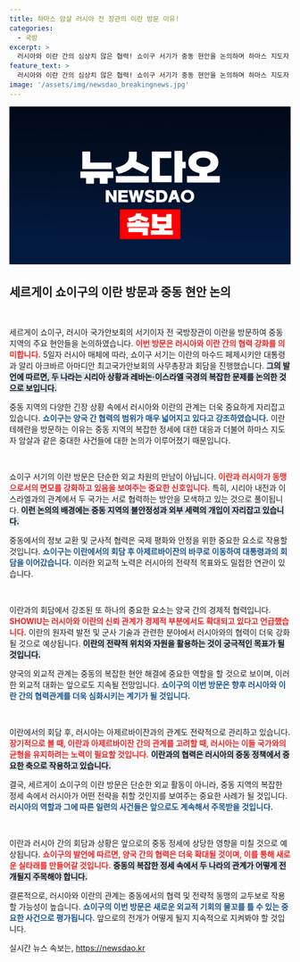 ```yaml
---
title: 하마스 암살 러시아 전 장관의 이란 방문 이유!
categories:
  - 국방
excerpt: >
  러시아와 이란 간의 심상치 않은 협력! 쇼이구 서기가 중동 현안을 논의하며 하마스 지도자 암살까지 언급했다. 이란 방문 후 아제르바이잔으로 이동한 그의 행보가 주목받고 있다. 클릭하여 더 자세한 소식을 확인하세요!
feature_text: >
  러시아와 이란 간의 심상치 않은 협력! 쇼이구 서기가 중동 현안을 논의하며 하마스 지도자 암살까지 언급했다. 이란 방문 후 아제르바이잔으로 이동한 그의 행보가 주목받고 있다. 클릭하여 더 자세한 소식을 확인하세요!
image: '/assets/img/newsdao_breakingnews.jpg'
---
```


<p><img src="/assets/img/newsdao_breakingnews.jpg" alt="pcversion 속보" /></p>

<h2 data-ke-size="size26">세르게이 쇼이구의 이란 방문과 중동 현안 논의</h2>

<p data-ke-size="size16">&nbsp;</p>

<p>세르게이 쇼이구, 러시아 국가안보회의 서기이자 전 국방장관이 이란을 방문하여 중동 지역의 주요 현안들을 논의하였습니다. <b><span style="color: #ee2323;">이번 방문은 러시아와 이란 간의 협력 강화를 의미합니다.</span></b> 5일자 러시아 매체에 따라, 쇼이구 서기는 이란의 마수드 페제시키안 대통령과 알리 아크바르 아마디안 최고국가안보회의 사무총장과 회담을 진행했습니다. <b><span style="background-color: #21538527;">그의 발언에 따르면, 두 나라는 시리아 상황과 레바논·이스라엘 국경의 복잡한 문제를 논의한 것으로 보입니다.</span></b> </p>

<p>중동 지역의 다양한 긴장 상황 속에서 러시아와 이란의 관계는 더욱 중요하게 자리잡고 있습니다. <b><span style="color: #1a5490;">쇼이구는 양국 간 협력의 범위가 매우 넓어지고 있다고 강조하였습니다.</span></b> 이란 테헤란을 방문하는 이유는 중동 지역의 복잡한 정세에 대한 대응과 더불어 하마스 지도자 암살과 같은 중대한 사건들에 대한 논의가 이루어졌기 때문입니다.</p>

<p data-ke-size="size16">&nbsp;</p>

<p>쇼이구 서기의 이란 방문은 단순한 외교 차원의 만남이 아닙니다. <b><span style="color: #ee2323;">이란과 러시아가 동맹으로서의 면모를 강화하고 있음을 보여주는 중요한 신호입니다.</span></b> 특히, 시리아 내전과 이스라엘과의 관계에서 두 국가는 서로 협력하는 방안을 모색하고 있는 것으로 풀이됩니다. <b><span style="background-color: #21538527;">이런 논의의 배경에는 중동 지역의 불안정성과 외부 세력의 개입이 자리잡고 있습니다.</span></b></p>

<p>중동에서의 정보 교환 및 군사적 협력은 국제 평화와 안정을 위한 중요한 요소로 작용할 것입니다. <b><span style="color: #1a5490;">쇼이구는 이란에서의 회담 후 아제르바이잔의 바쿠로 이동하여 대통령과의 회담을 이어갔습니다.</span></b> 이러한 외교적 노력은 러시아의 전략적 목표와도 밀접한 연관이 있습니다.</p>

<p data-ke-size="size16">&nbsp;</p>

<p>이란과의 회담에서 강조된 또 하나의 중요한 요소는 양국 간의 경제적 협력입니다. <b><span style="color: #ee2323;">SHOWIU는 러시아와 이란의 신뢰 관계가 경제적 부분에서도 확대되고 있다고 언급했습니다.</span></b> 이란의 원자력 발전 및 군사 기술과 관련한 분야에서 러시아와의 협력이 더욱 강화될 것으로 예상됩니다. <b><span style="background-color: #21538527;">이란의 전략적 위치와 자원을 활용하는 것이 궁극적인 목표가 될 것입니다.</span></b></p>

<p>양국의 외교적 관계는 중동의 복잡한 현안 해결에 중요한 역할을 할 것으로 보이며, 이러한 외교적 대화는 앞으로도 지속될 전망입니다. <b><span style="color: #1a5490;">쇼이구의 이번 방문은 향후 러시아와 이란 간의 협력관계를 더욱 심화시키는 계기가 될 것입니다.</span></b></p>

<p data-ke-size="size16">&nbsp;</p>

<p>이란에서의 회담 후, 러시아는 아제르바이잔과의 관계도 전략적으로 관리하고 있습니다. <b><span style="color: #ee2323;">장기적으로 볼 때, 이란과 아제르바이잔 간의 관계를 고려할 때, 러시아는 이들 국가와의 균형을 유지하려는 노력이 필요할 것입니다.</span></b> <b><span style="background-color: #21538527;">이란과의 협력은 러시아의 중동 정책에서 중요한 축으로 작용하고 있습니다.</span></b></p>

<p>결국, 세르게이 쇼이구의 이란 방문은 단순한 외교 활동이 아니라, 중동 지역의 복잡한 정세 속에서 러시아가 어떤 전략을 취할 것인지를 보여주는 중요한 사례가 될 것입니다. <b><span style="color: #1a5490;">러시아의 역할과 그에 따른 일련의 사건들은 앞으로도 계속해서 주목받을 것입니다.</span></b></p>

<p data-ke-size="size16">&nbsp;</p>

<p>이란과 러시아 간의 회담과 상황은 앞으로의 중동 정세에 상당한 영향을 미칠 것으로 예상됩니다. <b><span style="color: #ee2323;">쇼이구의 발언에 따르면, 양국 간의 협력은 더욱 확대될 것이며, 이를 통해 새로운 실타래를 만들어갈 것입니다.</span></b> <b><span style="background-color: #21538527;">중동의 복잡한 정세 속에서 두 나라의 관계가 어떻게 전개될지 주목해야 합니다.</span></b></p>

<p>결론적으로, 러시아와 이란의 관계는 중동에서의 협력 및 전략적 동맹의 교두보로 작용할 가능성이 높습니다. <b><span style="color: #1a5490;">쇼이구의 이번 방문은 새로운 외교적 기회의 물꼬를 틀 수 있는 중요한 사건으로 평가됩니다.</span></b> 앞으로의 전개가 어떻게 될지 지속적으로 지켜봐야 할 것입니다.</p>
실시간 뉴스 속보는, <a href="https://newsdao.kr" rel="dofollow">https://newsdao.kr</a>


